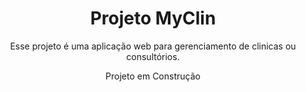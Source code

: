 <h1 align="center">Projeto MyClin</h1>

<p align="center">Esse projeto é uma aplicação web para gerenciamento de clinicas ou consultórios.</p>
<p align="center">Projeto em Construção</p>
